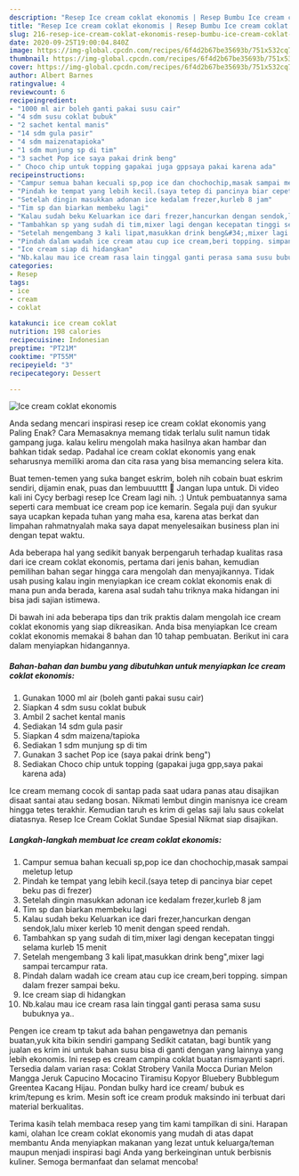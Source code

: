 ```yaml
---
description: "Resep Ice cream coklat ekonomis | Resep Bumbu Ice cream coklat ekonomis Yang Sempurna"
title: "Resep Ice cream coklat ekonomis | Resep Bumbu Ice cream coklat ekonomis Yang Sempurna"
slug: 216-resep-ice-cream-coklat-ekonomis-resep-bumbu-ice-cream-coklat-ekonomis-yang-sempurna
date: 2020-09-25T19:00:04.840Z
image: https://img-global.cpcdn.com/recipes/6f4d2b67be35693b/751x532cq70/ice-cream-coklat-ekonomis-foto-resep-utama.jpg
thumbnail: https://img-global.cpcdn.com/recipes/6f4d2b67be35693b/751x532cq70/ice-cream-coklat-ekonomis-foto-resep-utama.jpg
cover: https://img-global.cpcdn.com/recipes/6f4d2b67be35693b/751x532cq70/ice-cream-coklat-ekonomis-foto-resep-utama.jpg
author: Albert Barnes
ratingvalue: 4
reviewcount: 6
recipeingredient:
- "1000 ml air boleh ganti pakai susu cair"
- "4 sdm susu coklat bubuk"
- "2 sachet kental manis"
- "14 sdm gula pasir"
- "4 sdm maizenatapioka"
- "1 sdm munjung sp di tim"
- "3 sachet Pop ice saya pakai drink beng"
- " Choco chip untuk topping gapakai juga gppsaya pakai karena ada"
recipeinstructions:
- "Campur semua bahan kecuali sp,pop ice dan chochochip,masak sampai meletup letup"
- "Pindah ke tempat yang lebih kecil.(saya tetep di pancinya biar cepet beku pas di frezer)"
- "Setelah dingin masukkan adonan ice kedalam frezer,kurleb 8 jam"
- "Tim sp dan biarkan membeku lagi"
- "Kalau sudah beku Keluarkan ice dari frezer,hancurkan dengan sendok,lalu mixer kerleb 10 menit dengan speed rendah."
- "Tambahkan sp yang sudah di tim,mixer lagi dengan kecepatan tinggi selama kurleb 15 menit"
- "Setelah mengembang 3 kali lipat,masukkan drink beng&#34;,mixer lagi sampai tercampur rata."
- "Pindah dalam wadah ice cream atau cup ice cream,beri topping. simpan dalam frezer sampai beku."
- "Ice cream siap di hidangkan"
- "Nb.kalau mau ice cream rasa lain tinggal ganti perasa sama susu bubuknya ya.."
categories:
- Resep
tags:
- ice
- cream
- coklat

katakunci: ice cream coklat 
nutrition: 198 calories
recipecuisine: Indonesian
preptime: "PT21M"
cooktime: "PT55M"
recipeyield: "3"
recipecategory: Dessert

---
```



![Ice cream coklat ekonomis](https://img-global.cpcdn.com/recipes/6f4d2b67be35693b/751x532cq70/ice-cream-coklat-ekonomis-foto-resep-utama.jpg)

Anda sedang mencari inspirasi resep ice cream coklat ekonomis yang Paling Enak? Cara Memasaknya memang tidak terlalu sulit namun tidak gampang juga. kalau keliru mengolah maka hasilnya akan hambar dan bahkan tidak sedap. Padahal ice cream coklat ekonomis yang enak seharusnya memiliki aroma dan cita rasa yang bisa memancing selera kita.

Buat temen-temen yang suka banget eskrim, boleh nih cobain buat eskrim sendiri, dijamin enak, puas dan lembuuutttt 🥰 Jangan lupa untuk. Di video kali ini Cycy berbagi resep Ice Cream lagi nih. :) Untuk pembuatannya sama seperti cara membuat ice cream pop ice kemarin. Segala puji dan syukur saya ucapkan kepada tuhan yang maha esa, karena atas berkat dan limpahan rahmatnyalah maka saya dapat menyelesaikan business plan ini dengan tepat waktu.

Ada beberapa hal yang sedikit banyak berpengaruh terhadap kualitas rasa dari ice cream coklat ekonomis, pertama dari jenis bahan, kemudian pemilihan bahan segar hingga cara mengolah dan menyajikannya. Tidak usah pusing kalau ingin menyiapkan ice cream coklat ekonomis enak di mana pun anda berada, karena asal sudah tahu triknya maka hidangan ini bisa jadi sajian istimewa.


Di bawah ini ada beberapa tips dan trik praktis dalam mengolah ice cream coklat ekonomis yang siap dikreasikan. Anda bisa menyiapkan Ice cream coklat ekonomis memakai 8 bahan dan 10 tahap pembuatan. Berikut ini cara dalam menyiapkan hidangannya.

<!--inarticleads1-->

##### Bahan-bahan dan bumbu yang dibutuhkan untuk menyiapkan Ice cream coklat ekonomis:

1. Gunakan 1000 ml air (boleh ganti pakai susu cair)
1. Siapkan 4 sdm susu coklat bubuk
1. Ambil 2 sachet kental manis
1. Sediakan 14 sdm gula pasir
1. Siapkan 4 sdm maizena/tapioka
1. Sediakan 1 sdm munjung sp di tim
1. Gunakan 3 sachet Pop ice (saya pakai drink beng&#34;)
1. Sediakan  Choco chip untuk topping (gapakai juga gpp,saya pakai karena ada)


Ice cream memang cocok di santap pada saat udara panas atau disajikan disaat santai atau sedang bosan. Nikmati lembut dingin manisnya ice cream hingga tetes terakhir. Kemudian taruh es krim di gelas saji lalu saus cokelat diatasnya. Resep Ice Cream Coklat Sundae Spesial Nikmat siap disajikan. 

<!--inarticleads2-->

##### Langkah-langkah membuat Ice cream coklat ekonomis:

1. Campur semua bahan kecuali sp,pop ice dan chochochip,masak sampai meletup letup
1. Pindah ke tempat yang lebih kecil.(saya tetep di pancinya biar cepet beku pas di frezer)
1. Setelah dingin masukkan adonan ice kedalam frezer,kurleb 8 jam
1. Tim sp dan biarkan membeku lagi
1. Kalau sudah beku Keluarkan ice dari frezer,hancurkan dengan sendok,lalu mixer kerleb 10 menit dengan speed rendah.
1. Tambahkan sp yang sudah di tim,mixer lagi dengan kecepatan tinggi selama kurleb 15 menit
1. Setelah mengembang 3 kali lipat,masukkan drink beng&#34;,mixer lagi sampai tercampur rata.
1. Pindah dalam wadah ice cream atau cup ice cream,beri topping. simpan dalam frezer sampai beku.
1. Ice cream siap di hidangkan
1. Nb.kalau mau ice cream rasa lain tinggal ganti perasa sama susu bubuknya ya..


Pengen ice cream tp takut ada bahan pengawetnya dan pemanis buatan,yuk kita bikin sendiri gampang Sedikit catatan, bagi buntik yang jualan es krim ini untuk bahan susu bisa di ganti dengan yang lainnya yang lebih ekonomis. Ini resep es cream campina coklat buatan rismayanti sapri. Tersedia dalam varian rasa: Coklat Strobery Vanila Mocca Durian Melon Mangga Jeruk Capucino Mocacino Tiramisu Kopyor Bluebery Bubblegum Greentea Kacang Hijau. Pondan bulky hard ice cream/ bubuk es krim/tepung es krim. Mesin soft ice cream produk maksindo ini terbuat dari material berkualitas. 

Terima kasih telah membaca resep yang tim kami tampilkan di sini. Harapan kami, olahan Ice cream coklat ekonomis yang mudah di atas dapat membantu Anda menyiapkan makanan yang lezat untuk keluarga/teman maupun menjadi inspirasi bagi Anda yang berkeinginan untuk berbisnis kuliner. Semoga bermanfaat dan selamat mencoba!
